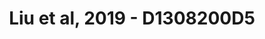---
title: Liu et al, 2019 - D1308200D5
layout: osd-exhibit
paper: config-liu-2019
figure: D1308200D5
---